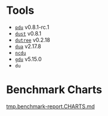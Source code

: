 # Tools

* [`pdu`](https://github.com/KSXGitHub/parallel-disk-usage) v0.8.1-rc.1
* [`dust`](https://github.com/bootandy/dust) v0.8.1
* [`dutree`](https://github.com/nachoparker/dutree) v0.2.18
* [`dua`](https://github.com/Byron/dua-cli) v2.17.8
* [`ncdu`](https://dev.yorhel.nl/ncdu)
* [`gdu`](https://github.com/dundee/gdu) v5.15.0
* `du`

# Benchmark Charts

[tmp.benchmark-report.CHARTS.md](./tmp.benchmark-report.CHARTS.md)
